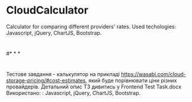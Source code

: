 # CloudCalculator
Calculator for comparing different providers' rates. 
Used techologies: Javascript, jQuery, ChartJS, Bootstrap.
#
#* * *
#
Тестове завдання - калькулятор на прикладі https://wasabi.com/cloud-storage-pricing/#cost-estimates, який буде порівнювати ціни різних провайдерів. 
Детальний опис ТЗ дивитись у Frontend Test Task.docx
Використано: : Javascript, jQuery, ChartJS, Bootstrap.
